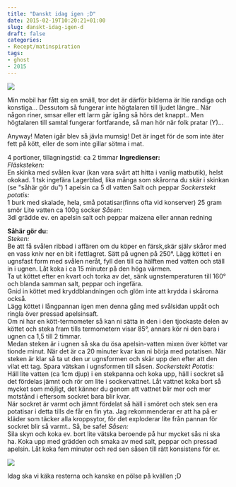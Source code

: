 ```yaml
---
title: "Danskt idag igen ;D"
date: 2015-02-19T10:20:21+01:00
slug: danskt-idag-igen-d
draft: false
categories:
- Recept/matinspiration
tags:
- ghost
- 2015
---
```


![](/assets/images/ghost/2015/02/20150218_174145.jpg)

Min mobil har fått sig en smäll, tror det är därför bilderna är ltie randiga och konstiga... Dessutom så fungerar inte högtalaren till ljudet längre.. När någon riner, smsar eller ett larm går igång så hörs det knappt.. Men högtalaren till samtal fungerar fortfarande, så man hör när folk pratar (Y)...

Anyway! Maten igår blev så jävla mumsig! Det är inget för de som inte äter fett på kött, eller de som inte gillar sötma i mat.

4 portioner, tillagningstid: ca 2 timmar
**Ingredienser:**<br>
*Fläsksteken:*<br>
En skinka med svålen kvar (kan vara svårt att hitta i vanlig matbutik), helst okokad.
1 tsk ingefära
Lagerblad, lika många som skårorna du skär i skinkan (se "såhär gör du")
1 apelsin
ca 5 dl vatten
Salt och peppar
*Sockerstekt potatis:*<br>
1 burk med skalade, hela, små potatisar(finns ofta vid konserver)
25 gram smör
Lite vatten
ca 100g socker
*Såsen:*<br>
3dl grädde
ev. en apelsin
salt och peppar
maizena eller annan redning

**Såhär gör du:**<br>
*Steken:*<br>Be att få svålen ribbad i affären om du köper en färsk,skär själv skåror med en vass kniv ner en bit i fettlagret.
Sätt på ugnen på 250°. Lägg köttet i en ugnsfast form med svålen neråt, fyll den till ca hälften med vatten och ställ in i ugnen. Låt koka i ca 15 minuter på den höga värmen.<br> Ta ut köttet efter en kvart och torka av det, sänk ugnstemperaturen till 160° och blanda samman salt, peppar och ingefära.<br> Gnid in köttet med kryddblandningen och glöm inte att krydda i skårorna också.<br>Lägg köttet i långpannan igen men denna gång med svålsidan uppåt och ringla över pressad apelsinsaft.<br> Om ni har en kött-termometer så kan ni sätta in den i den tjockaste delen av köttet och steka fram tills termometern visar 85°, annars kör ni den bara i ugnen ca 1,5 till 2 timmar.<br>Medan steken är i ugnen så ska du ösa apelsin-vatten mixen över köttet var tionde minut. När det är ca 20 minuter kvar kan ni börja med potatisen.
När steken är klar så ta ut den ur ugnsformen och skär upp den efter att den vilat ett tag. Spara vätskan i ugnsformen till såsen.
*Sockerstekt Potatis:*<br>
Häll lite vatten (ca 1cm djup) i en stekpanna och koka upp, häll i sockret så det fördelas jämnt och rör om lite i sockervattnet. Låt vattnet koka bort så mycket som möjligt, det känner du genom att vattnet blir mer och mer motstånd i eftersom sockret bara blir kvar.<br> När sockret är varmt och jämnt fördelat så häll i smöret och stek sen era potatisar i detta tills de får en fin yta.
Jag rekommenderar er att ha på er kläder som täcker alla kroppsytor, för det exploderar lite från pannan för sockret blir så varmt.. Så, be safe!
*Såsen:*<br>
Sila skyn och koka ev. bort lite vätska beroende på hur mycket sås ni ska ha. Koka upp med grädden och smaka av med salt, peppar och pressad apelsin. Låt koka fem minuter och red sen såsen till rätt konsistens för er.

![](/assets/images/ghost/2015/02/20150218_174302.jpg)

Idag ska vi käka resterna och kanske en pölse på kvällen ;D


